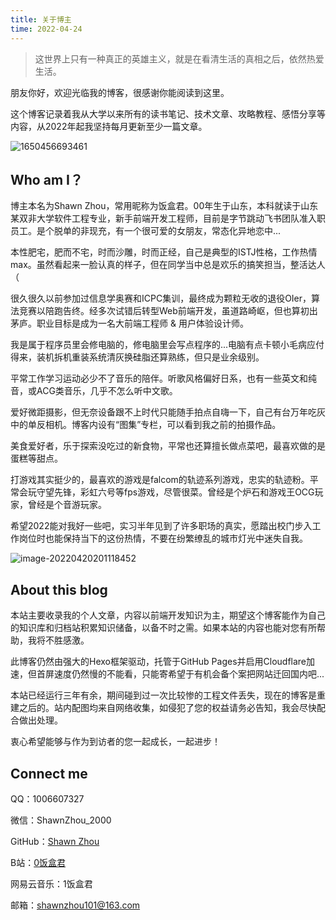```yaml
---
title: 关于博主
time: 2022-04-24
---
```

<article>

> 这世界上只有一种真正的英雄主义，就是在看清生活的真相之后，依然热爱生活。

朋友你好，欢迎光临我的博客，很感谢你能阅读到这里。

这个博客记录着我从大学以来所有的读书笔记、技术文章、攻略教程、感悟分享等内容，从2022年起我坚持每月更新至少一篇文章。

![1650456693461](https://shawnzhou-image.oss-cn-beijing.aliyuncs.com/blog/image1650456693461.jpg)

## Who am I？

博主本名为Shawn Zhou，常用昵称为饭盒君。00年生于山东，本科就读于山东某双非大学软件工程专业，新手前端开发工程师，目前是字节跳动飞书团队准入职员工。是个脱单的非现充，有一个很可爱的女朋友，常态化异地恋中...

本性肥宅，肥而不宅，时而沙雕，时而正经，自己是典型的ISTJ性格，工作热情max。虽然看起来一脸认真的样子，但在同学当中总是欢乐的搞笑担当，整活达人（

很久很久以前参加过信息学奥赛和ICPC集训，最终成为颗粒无收的退役OIer，算法竞赛以陪跑告终。经多次试错后转型Web前端开发，虽道路崎岖，但也算初出茅庐。职业目标是成为一名大前端工程师 & 用户体验设计师。

我是属于程序员里会修电脑的，修电脑里会写点程序的...电脑有点卡顿小毛病应付得来，装机拆机重装系统清灰换硅脂还算熟练，但只是业余级别。

平常工作学习运动必少不了音乐的陪伴。听歌风格偏好日系，也有一些英文和纯音，或ACG类音乐，几乎不怎么听中文歌。

爱好微距摄影，但无奈设备跟不上时代只能随手拍点自嗨一下，自己有台万年吃灰中的单反相机。博客内设有“图集”专栏，可以看到我之前的拍摄作品。

美食爱好者，乐于探索没吃过的新食物，平常也还算擅长做点菜吧，最喜欢做的是蛋糕等甜点。

打游戏其实挺少的，最喜欢的游戏是falcom的轨迹系列游戏，忠实的轨迹粉。平常会玩守望先锋，彩虹六号等fps游戏，尽管很菜。曾经是个炉石和游戏王OCG玩家，曾经是个音游玩家。

希望2022能对我好一些吧，实习半年见到了许多职场的真实，愿踏出校门步入工作岗位时也能保持当下的这份热情，不要在纷繁缭乱的城市灯光中迷失自我。

![image-20220420201118452](https://shawnzhou-image.oss-cn-beijing.aliyuncs.com/blog/imageimage-20220420201118452.png)

## About this blog

本站主要收录我的个人文章，内容以前端开发知识为主，期望这个博客能作为自己的知识库和归档站积累知识储备，以备不时之需。如果本站的内容也能对您有所帮助，我将不胜感激。

此博客仍然由强大的Hexo框架驱动，托管于GitHub Pages并启用Cloudflare加速，但首屏速度仍然慢的不能看，只能寄希望于有机会备个案把网站迁回国内吧...

本站已经运行三年有余，期间碰到过一次比较惨的工程文件丢失，现在的博客是重建之后的。站内配图均来自网络收集，如侵犯了您的权益请务必告知，我会尽快配合做出处理。

衷心希望能够与作为到访者的您一起成长，一起进步！

## Connect me

QQ：1006607327

微信：ShawnZhou_2000

GitHub：[Shawn Zhou](https://github.com/ShawnZhou2000)

B站：[0饭盒君](https://space.bilibili.com/396160)

网易云音乐：1饭盒君

邮箱：[shawnzhou101@163.com](mailto:shawnzhou101@163.com)

</article>